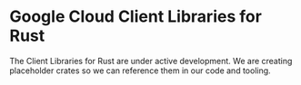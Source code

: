 # Google Cloud Client Libraries for Rust

The Client Libraries for Rust are under active development. We are creating
placeholder crates so we can reference them in our code and tooling.
